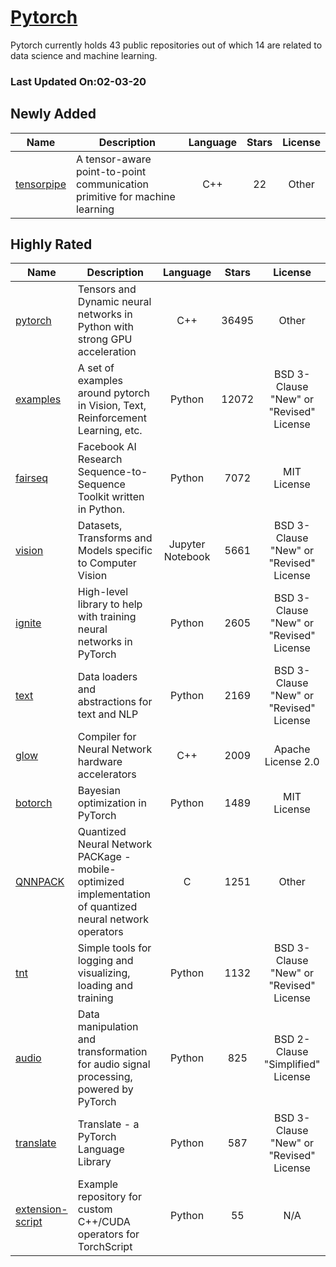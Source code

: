# [Pytorch](https://github.com/pytorch)

Pytorch currently holds 43 public repositories out of which 14 are related to data science and machine learning.

 ### Last Updated On:02-03-20

## Newly Added

| Name | Description | Language | Stars | License |
| ---- | ----------- | :--------: | :-----: | :-------: |
| [tensorpipe](https://github.com/pytorch/tensorpipe) | A tensor-aware point-to-point communication primitive for machine learning | C++ | 22 | Other |

## Highly Rated

| Name | Description | Language | Stars | License |
| ---- | ----------- | :--------: | :-----: | :-------: |
 | [pytorch](https://github.com/pytorch/pytorch) | Tensors and Dynamic neural networks in Python with strong GPU acceleration | C++ | 36495 | Other |
| [examples](https://github.com/pytorch/examples) | A set of examples around pytorch in Vision, Text, Reinforcement Learning, etc. | Python | 12072 | BSD 3-Clause "New" or "Revised" License |
| [fairseq](https://github.com/pytorch/fairseq) | Facebook AI Research Sequence-to-Sequence Toolkit written in Python. | Python | 7072 | MIT License |
| [vision](https://github.com/pytorch/vision) | Datasets, Transforms and Models specific to Computer Vision | Jupyter Notebook | 5661 | BSD 3-Clause "New" or "Revised" License |
| [ignite](https://github.com/pytorch/ignite) | High-level library to help with training neural networks in PyTorch | Python | 2605 | BSD 3-Clause "New" or "Revised" License |
| [text](https://github.com/pytorch/text) | Data loaders and abstractions for text and NLP | Python | 2169 | BSD 3-Clause "New" or "Revised" License |
| [glow](https://github.com/pytorch/glow) | Compiler for Neural Network hardware accelerators | C++ | 2009 | Apache License 2.0 |
| [botorch](https://github.com/pytorch/botorch) | Bayesian optimization in PyTorch | Python | 1489 | MIT License |
| [QNNPACK](https://github.com/pytorch/QNNPACK) | Quantized Neural Network PACKage - mobile-optimized implementation of quantized neural network operators | C | 1251 | Other |
| [tnt](https://github.com/pytorch/tnt) | Simple tools for logging and visualizing, loading and training | Python | 1132 | BSD 3-Clause "New" or "Revised" License |
| [audio](https://github.com/pytorch/audio) | Data manipulation and transformation for audio signal processing, powered by PyTorch | Python | 825 | BSD 2-Clause "Simplified" License |
| [translate](https://github.com/pytorch/translate) | Translate - a PyTorch Language Library | Python | 587 | BSD 3-Clause "New" or "Revised" License |
| [extension-script](https://github.com/pytorch/extension-script) | Example repository for custom C++/CUDA operators for TorchScript | Python | 55 | N/A |
